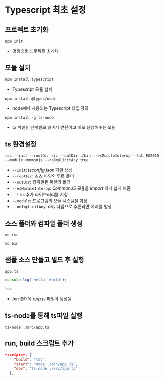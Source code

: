 # Typescript 최초 설정

## 프로젝트 초기화

`npm init`

- 명령으로 프로젝트 초기화

## 모듈 설치

`npm install typescript`

- Typescript 모듈 설치

`npm install @types/node`

- node에서 사용되는 Typescript 타입 정의

`npm install -g ts-node`

- ts 파일을 단계별로 읽어서 변환하고 바로 실행해주는 모듈

## ts 환경설정

`tsc --init --rootDir src --outDir ./bin --esModuleInterop --lib ES2015 --module commonjs --noImplicitAny true`

- `--init`: _tsconfig.json_ 파일 생성
- `--rootDir`: 소스 파일의 루트 폴더
- `--outDir`: 컴파일된 파일의 폴더
- `--esModuleInterop`: _CommonJS_ 모듈을 _import_ 하기 쉽게 해줌
- `--lib`: 추가 라이브러리를 지정
- `--module`: 프로그램의 모듈 시스템을 지정
- `--noImplicitAny`: _any_ 타입으로 추론되면 에러를 발생

## 소스 폴더와 컴파일 폴더 생성

`md rsc`

`md bin`

## 샘플 소스 만들고 빌드 후 실행

`app.ts`

```js
console.log("Hello, World");
```

`tsc`

- _bin_ 폴더에 _app.js_ 파일이 생성됨

## ts-node를 통해 ts파일 실행

`ts-node ./src/app.ts`

## run, build 스크립트 추가

```json
"scripts": {
    "build": "tsc",
    "start": "node ./bin/app.js",
    "dev": "ts-node ./src/app.ts"
  },
```
